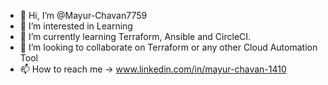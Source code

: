 - 👋 Hi, I’m @Mayur-Chavan7759
- 👀 I’m interested in Learning
- 🌱 I’m currently learning Terraform, Ansible and CircleCI.
- 💞️ I’m looking to collaborate on Terraform or any other Cloud Automation Tool
- 📫 How to reach me -> www.linkedin.com/in/mayur-chavan-1410

<!---
Mayur-Chavan7759/Mayur-Chavan7759 is a ✨ special ✨ repository because its `README.md` (this file) appears on your GitHub profile.
You can click the Preview link to take a look at your changes.
--->
